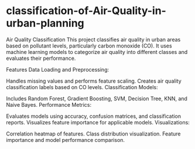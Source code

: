# classification-of-Air-Quality-in-urban-planning

Air Quality Classification
This project classifies air quality in urban areas based on pollutant levels, particularly carbon monoxide (CO). It uses machine learning models to categorize air quality into different classes and evaluates their performance.

Features
Data Loading and Preprocessing:

Handles missing values and performs feature scaling.
Creates air quality classification labels based on CO levels.
Classification Models:

Includes Random Forest, Gradient Boosting, SVM, Decision Tree, KNN, and Naive Bayes.
Performance Metrics:

Evaluates models using accuracy, confusion matrices, and classification reports.
Visualizes feature importance for applicable models.
Visualizations:

Correlation heatmap of features.
Class distribution visualization.
Feature importance and model performance comparison.
